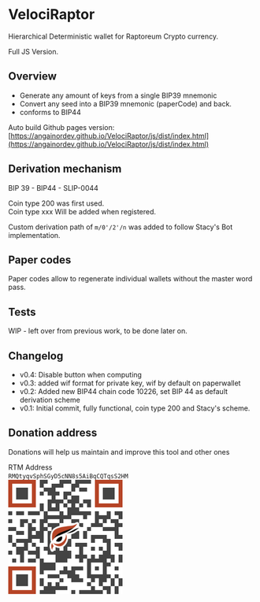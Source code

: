 # VelociRaptor

Hierarchical Deterministic wallet for Raptoreum Crypto currency.

Full JS Version.


## Overview

- Generate any amount of keys from a single BIP39 mnemonic  
- Convert any seed into a BIP39 mnemonic (paperCode) and back.
- conforms to BIP44 

Auto build Github pages version: [https://angainordev.github.io/VelociRaptor/js/dist/index.html](https://angainordev.github.io/VelociRaptor/js/dist/index.html) 


## Derivation mechanism

BIP 39 - BIP44 - SLIP-0044

Coin type 200 was first used.  
Coin type xxx Will be added when registered.

Custom derivation path of `m/0'/2'/n` was added to follow Stacy's Bot implementation. 


## Paper codes

Paper codes allow to regenerate individual wallets without the master word pass.

## Tests 

WIP - left over from previous work, to be done later on.

## Changelog

- v0.4: Disable button when computing
- v0.3: added wif format for private key, wif by default on paperwallet
- v0.2: Added new BIP44 chain code 10226, set BIP 44 as default derivation scheme 
- v0.1: Initial commit, fully functional, coin type 200 and Stacy's scheme.

## Donation address

Donations will help us maintain and improve this tool and other ones

RTM Address  
`RMQtyqvSphSGyD5cNN8s5AiBqCQTqsS2HM`  
![](https://github.com/AngainorDev/VelociRaptor/raw/main/angainor-rtm.png)

